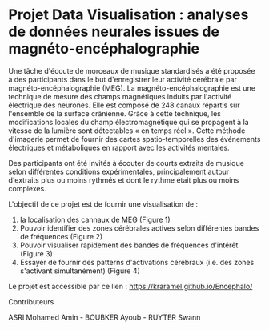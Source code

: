 # Projet Data Visualisation : analyses de données neurales issues de magnéto-encéphalographie

Une tâche d'écoute de morceaux de musique standardisés a été proposée à des participants dans le but d'enregistrer leur activité cérébrale par magnéto-encéphalographie (MEG). La magnéto-encéphalographie est une technique de mesure des champs magnétiques induits par l'activité électrique des neurones. Elle est composé de 248 canaux répartis sur l'ensemble de la surface crânienne. Grâce à cette technique, les modifications locales du champ électromagnétique qui se propagent à la vitesse de la lumière sont détectables « en temps réel ». Cette méthode d'imagerie permet de fournir des cartes spatio-temporelles des événements électriques et métaboliques en rapport avec les activités mentales.

Des participants ont été invités à écouter de courts extraits de musique selon différentes conditions expérimentales, principalement autour d'extraits plus ou moins rythmés et dont le rythme était plus ou moins complexes. 

L'objectif de ce projet est de fournir une visualisation de :

1. la localisation des cannaux de MEG (Figure 1)
2. Pouvoir identifier des zones cérébrales actives selon différentes bandes de fréquences (Figure 2)
3. Pouvoir visualiser rapidement des bandes de fréquences d'intérêt (Figure 3)
4. Essayer de fournir des patterns d'activations cérébraux (i.e. des zones s'activant simultanément) (Figure 4)

Le projet est accessible par ce lien : https://kraramel.github.io/Encephalo/

Contributeurs

ASRI Mohamed Amin - BOUBKER Ayoub - RUYTER Swann
